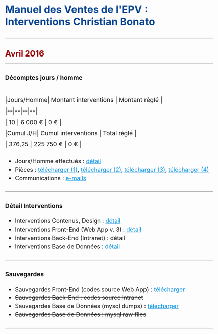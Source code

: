   
# Manuel des Ventes de l'EPV : Interventions Christian Bonato  
  
---  
  
##  **Avril 2016**   
  

### Décomptes jours / homme  
  

|Jours/Homme| Montant interventions | Montant réglé |  
|--|--|--|--|  
| 10 | 6 000 € | 0 € |  
|**Cumul J/H**|  **Cumul interventions**  |  **Total réglé**  |  
| 376,25 | 225 750 € | 0 € |  
  
  

 - Jours/Homme effectués : [détail](https://docs.google.com/spreadsheets/d/1gFobnaUWiwnuJppFezrvuSzHNzWKWFzhPUo8Tc68QbY/edit#gid=1297054198)  
 - Pièces : [télécharger (1)](https://drive.google.com/file/d/1-MaxXrItvnvU-XCA7XC4ocn-htsWYFEI/view?usp=sharing), [télécharger (2)](https://drive.google.com/file/d/1iWosmCzhOcdIt7NsGXJawui56NtMtFS3/view?usp=sharing), [télécharger (3)](https://drive.google.com/file/d/1_Uwwj2y6A4t99Nbeurpd5-5txZF1oStF/view?usp=sharing), [télécharger (4)](test)  
 - Communications : [e-mails](http://ns367573.ovh.net/castle_intranet/utilities/emails_by_category/2016-04)  

---  
  

### Détail Interventions  
  

- Interventions Contenus, Design : [détail](http://ns367573.ovh.net/castle_intranet/utilities/reorganiser/design/2016-04)    
 - Interventions Front-End  (Web App v. 3) : [détail](http://ns367573.ovh.net/castle_intranet/utilities/reorganiser/web_app_v3/2016-04)  
 - ~~Interventions Back-End (Intranet) : détail~~  
 - Interventions Base de Données : [détail](http://ns367573.ovh.net/castle_intranet/utilities/backend_counter_content/2016-04)  
  
---  

### Sauvegardes  
  
 - Sauvegardes Front-End (codes source Web App) : [télécharger](http://ns367573.ovh.net/castle_intranet/utilities/list_webapp_backups/web_app/2016-04)  
 - ~~Sauvegardes Back-End : codes source Intranet~~  
 - Sauvegardes Base de Données (mysql dumps) : [télécharger](http://ns367573.ovh.net/castle_intranet/utilities/list_webapp_backups/mysql_dumps/2016-04)  
 - ~~Sauvegardes Base de Données : mysql raw files~~  
  
---  
  


<script src="https://code.jquery.com/jquery-3.2.1.min.js"></script>

<script>
  
  $(document).ready(function(){
  
$('a').attr('target','_blank');
  
// force PDF Files to open in new window
    $('a[href$=".pdf"]').attr('target', '_blank');
  });
  
</script>

<style>
body{
  font-size: 1.15rem;
  }
  
  .inner{
      max-width: 75vw;
  }
  
  thead, tr:nth-child(2){
      background: white;
      font-weight: initial !important;
  }
 

strong{
font-weight: normal !important;
}

tbody{
    font-weight: 700 !important;
    color:black;
}

 th {
    font-family: inherit;
    padding: 1rem;
    background: none;
    color: #373737;
    padding: 0.85rem;
    border: 1px solid #373737;
    font-weight: normal !important;
}

 
  h1 {
    margin-top: 3rem;
    font-size: 2rem;
    color: #0c4792;
}  

h2 {
    margin-top: 2rem;
    font-size: 1.6rem;
    padding-bottom: 1rem;
    background: none;
    border-bottom: 1px solid #999;
    color: #990000;
    font-weight: 700 !important;
} 

h2 > strong{
    font-weight: 700 !important;
}


h3 {
    margin-top: 2rem;
    font-size: 1.2rem;
} 

p{
  margin-top: 2.6rem;
  font-size:1.2rem;
  line-height: 2.2rem;
  }
  
 hr {
    height: initial;
    margin-bottom: 0.5rem;
    margin-top: 2rem;
    border: 1px solid #999;
    background: none;
}

li{
padding-top: 0.3rem;
}

a{
color:#0c93e4;
text-decoration: underline;
}

a:visited {
  color: purple;
}

#header_wrap{
display:none;
}

#main_content_wrap{
padding-bottom: 6rem;
}

#footer_wrap{
display:none;
}
</style>
